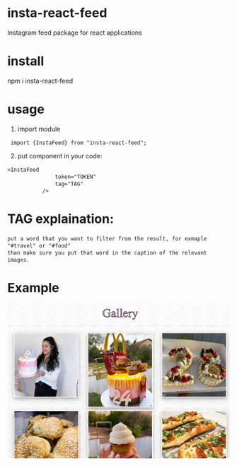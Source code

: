 # insta-react-feed
 Instagram feed package for react applications

 # install
 npm i insta-react-feed

 # usage
 1. import module
```
 import {InstaFeed} from "insta-react-feed";
 ```
 2. put component in your code:
 ```
<InstaFeed 
                token="TOKEN"  
                tag="TAG" 
            />
```
 # TAG explaination:
    put a word that you want to filter from the result, for exmaple "#travel" or "#food"
    than make sure you put that word in the caption of the relevant images.

# Example

![image](/example/1.png)